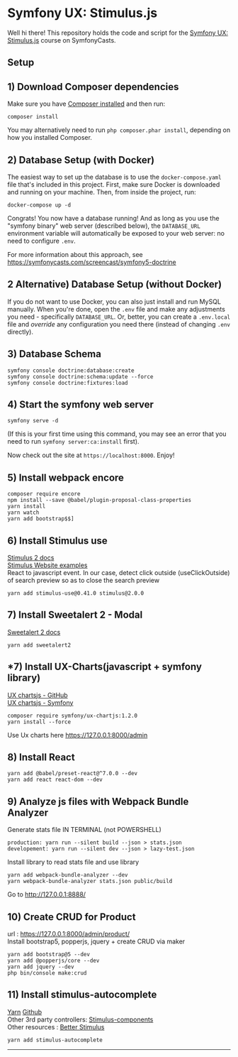 # Symfony UX: Stimulus.js

Well hi there! This repository holds the code and script
for the [Symfony UX: Stimulus.js](https://symfonycasts.com/screencast/stimulus) course on SymfonyCasts.

## Setup

## 1) Download Composer dependencies

Make sure you have [Composer installed](https://getcomposer.org/download/)
and then run:

```
composer install
```

You may alternatively need to run `php composer.phar install`, depending
on how you installed Composer.

## 2) Database Setup (with Docker)

The easiest way to set up the database is to use the `docker-compose.yaml`
file that's included in this project. First, make sure Docker is downloaded
and running on your machine. Then, from inside the project, run:

```
docker-compose up -d
```

Congrats! You now have a database running! And as long as you use the
"symfony binary" web server (described below), the `DATABASE_URL`
environment variable will automatically be exposed to your web server:
no need to configure `.env`.

For more information about this approach, see https://symfonycasts.com/screencast/symfony5-doctrine

## 2 Alternative) Database Setup (without Docker)

If you do not want to use Docker, you can also just install and run
MySQL manually. When you're done, open the `.env` file and make any
adjustments you need - specifically `DATABASE_URL`. Or, better,
you can create a `.env.local` file and *override* any configuration
you need there (instead of changing `.env` directly).

## 3) Database Schema

```
symfony console doctrine:database:create
symfony console doctrine:schema:update --force
symfony console doctrine:fixtures:load
```

## 4) Start the symfony web server

```
symfony serve -d
```

(If this is your first time using this command, you may see an
error that you need to run `symfony server:ca:install` first).

Now check out the site at `https://localhost:8000`. Enjoy!

## 5) Install webpack encore
```
composer require encore
npm install --save @babel/plugin-proposal-class-properties
yarn install
yarn watch
yarn add bootstrap$$]
```
## 6) Install Stimulus use  
[Stimulus 2 docs][1]  
[Stimulus Website examples][2]  
React to javascript event.
In our case, detect click outside (useClickOutside) of search preview so as to close the search preview
```
yarn add stimulus-use@0.41.0 stimulus@2.0.0
```

## 7) Install Sweetalert 2 - Modal  
[Sweetalert 2 docs][3]
```
yarn add sweetalert2
```

## *7) Install UX-Charts(javascript + symfony library)  
[UX chartsjs - GitHub][4]  
[UX chartsjs - Symfony][5]
```
composer require symfony/ux-chartjs:1.2.0
yarn install --force
```
Use Ux charts here
https://127.0.0.1:8000/admin

## 8) Install React
```
yarn add @babel/preset-react@^7.0.0 --dev
yarn add react react-dom --dev
```

## 9) Analyze js files with Webpack Bundle Analyzer  
Generate stats file IN TERMINAL (not POWERSHELL)
```
production: yarn run --silent build --json > stats.json
developement: yarn run --silent dev --json > lazy-test.json
```
Install library to read stats file and use library
```
yarn add webpack-bundle-analyzer --dev
yarn webpack-bundle-analyzer stats.json public/build
```
Go to http://127.0.0.1:8888/

## 10) Create CRUD for Product
url : https://127.0.0.1:8000/admin/product/  
Install bootstrap5, popperjs, jquery + create CRUD via maker
```
yarn add bootstrap@5 --dev
yarn add @popperjs/core --dev
yarn add jquery --dev
php bin/console make:crud
```

## 11) Install stimulus-autocomplete
[Yarn][6] [Github][7]  
Other 3rd party controllers: [Stimulus-components][8]  
Other resources : [Better Stimulus][9]

```
yarn add stimulus-autocomplete
```
----------------------------------------------------------------------
[1]:https://github.com/stimulus-use/stimulus-use
[2]:https://stimulus-use.github.io/stimulus-use/#/
[3]:https://sweetalert2.github.io/
[4]:https://github.com/symfony/ux-chartjs
[5]:https://symfony.com/bundles/ux-chartjs/current/index.html
[6]:https://yarnpkg.com/package?q=stimulus%20aut&name=stimulus-autocomplete
[7]:https://github.com/afcapel/stimulus-autocomplete
[8]:https://www.stimulus-components.com/docs
[9]:https://www.betterstimulus.com/
